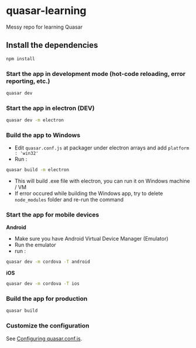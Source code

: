 # quasar-learning
Messy repo for learning Quasar


## Install the dependencies
```bash
npm install
```

### Start the app in development mode (hot-code reloading, error reporting, etc.)
```bash
quasar dev
```


### Start the app in electron (DEV)
```bash
quasar dev -m electron
```

### Build the app to Windows
- Edit `quasar.conf.js` at packager under electron arrays and add `platform : 'win32'`
- Run :
```bash
quasar build -m electron
```
- This will build .exe file with electron, you can run it on Windows machine / VM
- If error occured while building the Windows app, try to delete `node_modules` folder and re-run the command


### Start the app for mobile devices
**Android**
- Make sure you have Android Virtual Device Manager (Emulator)
- Run the emulator
- run :
```bash
quasar dev -m cordova -T android
```

**iOS**
```bash
quasar dev -m cordova -T ios
```


### Build the app for production
```bash
quasar build
```

### Customize the configuration
See [Configuring quasar.conf.js](https://quasar.dev/quasar-cli/quasar-conf-js).
